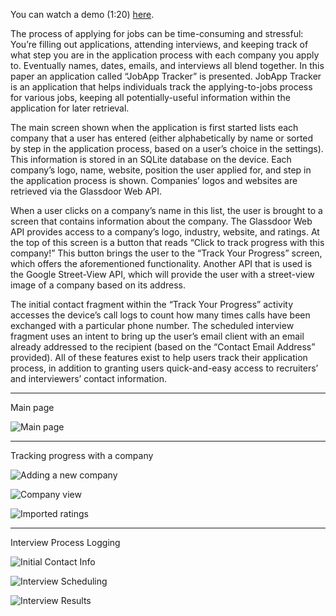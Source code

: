 You can watch a demo (1:20) [here](https://youtu.be/pNvP3-tMgG4).

The process of applying for jobs can be time-consuming and stressful: You’re filling out applications, attending interviews, and keeping track of what step you are in the application process with each company you apply to. Eventually names, dates, emails, and interviews all blend together. In this paper an application called “JobApp Tracker” is presented. JobApp Tracker is an application that helps individuals track the applying-to-jobs process for various jobs, keeping all potentially-useful information within the application for later retrieval.

The main screen shown when the application is first started lists each company that a user has entered (either alphabetically by name or sorted by step in the application process, based on a user’s choice in the settings). This information is stored in an SQLite database on the device. Each company’s logo, name, website, position the user applied for, and step in the application process is shown. Companies’ logos and websites are retrieved via the Glassdoor Web API.

When a user clicks on a company’s name in this list, the user is brought to a screen that contains information about the company. The Glassdoor Web API provides access to a company’s logo, industry, website, and ratings. At the top of this screen is a button that reads “Click to track progress with this company!” This button brings the user to the “Track Your Progress” screen, which offers the aforementioned functionality. Another API that is used is the Google Street-View API, which will provide the user with a street-view image of a company based on its address.

The initial contact fragment within the “Track Your Progress” activity accesses the device’s call logs to count how many times calls have been exchanged with a particular phone number. The scheduled interview fragment uses an intent to bring up the user’s email client with an email already addressed to the recipient (based on the “Contact Email Address” provided). All of these features exist to help users track their application process, in addition to granting users quick-and-easy access to recruiters’ and interviewers’ contact information.


--------------------------------------------------



Main page

![Main page](https://github.com/cjaiello/MobileBSMSProject/blob/master/screenshots/mainpage.jpg)



--------------------------------------------------

Tracking progress with a company

![Adding a new company](https://github.com/cjaiello/MobileBSMSProject/blob/master/screenshots/addcompany.jpg)

![Company view](https://github.com/cjaiello/MobileBSMSProject/blob/master/screenshots/companyview.jpg)

![Imported ratings](https://github.com/cjaiello/MobileBSMSProject/blob/master/screenshots/companyview-2.jpg)


--------------------------------------------------

Interview Process Logging

![Initial Contact Info](https://github.com/cjaiello/MobileBSMSProject/blob/master/screenshots/trackprogress.jpg)

![Interview Scheduling](https://github.com/cjaiello/MobileBSMSProject/blob/master/screenshots/screenshot-3.png)

![Interview Results](https://github.com/cjaiello/MobileBSMSProject/blob/master/screenshots/screenshot-4.png)



